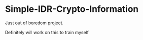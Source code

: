 # Simple-IDR-Crypto-Information
Just out of boredom project.

Definitely will work on this to train myself
